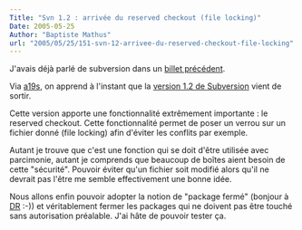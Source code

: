 ```yaml
---
Title: "Svn 1.2 : arrivée du reserved checkout (file locking)"
Date: 2005-05-25
Author: "Baptiste Mathus"
url: "2005/05/25/151-svn-12-arrivee-du-reserved-checkout-file-locking"
---
```




J'avais déjà parlé de subversion dans un [billet
précédent](http://batmat.net/blog/2004/10/13/88-subversion).

Via
[a19s](http://www.application-servers.com/comments.do?reqCode=readComments&sid=2005-05-25-12:43:51),
on apprend à l'instant que la [version 1.2 de
Subversion](http://subversion.tigris.org/svn_1.2_releasenotes.html)
vient de sortir.

Cette version apporte une fonctionnalité extrêmement importante : le
reserved checkout. Cette fonctionnalité permet de poser un verrou sur un
fichier donné (file locking) afin d'éviter les conflits par exemple.

Autant je trouve que c'est une fonction qui se doit d'être utilisée avec
parcimonie, autant je comprends que beaucoup de boîtes aient besoin de
cette "sécurité". Pouvoir éviter qu'un fichier soit modifié alors qu'il
ne devrait pas l'être me semble effectivement une bonne idée.

Nous allons enfin pouvoir adopter la notion de "package fermé" (bonjour
à [DR](http://www-igm.univ-mlv.fr/~dr/) :-)) et véritablement fermer les
packages qui ne doivent pas être touché sans autorisation préalable.
J'ai hâte de pouvoir tester ça.

